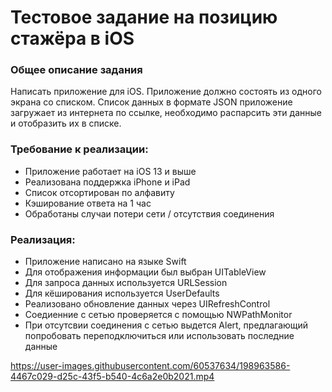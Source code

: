 # Тестовое задание на позицию стажёра в iOS
### Общее описание задания

Написать приложение для iOS. Приложение должно состоять из одного экрана со списком. Список данных в формате JSON приложение загружает из интернета по ссылке, необходимо распарсить эти данные и отобразить их в списке. 

### Требование к реализации:
- Приложение работает на iOS 13 и выше
- Реализована поддержка iPhone и iPad
- Список отсортирован по алфавиту
- Кэширование ответа на 1 час
- Обработаны случаи потери сети / отсутствия соединения

###  Реализация:
 - Приложение написано на языке Swift
 - Для отображения информации был выбран UITableView
 - Для запроса данных используется URLSession
 - Для кёширования используется UserDefaults
 - Реализовано обновление данных через UIRefreshControl
 - Соедиенние с сетью проверяется с помощью NWPathMonitor
 - При отсутсвии соединения с сетью выдется Alert, предлагающий попробовать переподключиться или использовать последние данные 
 

https://user-images.githubusercontent.com/60537634/198963586-4467c029-d25c-43f5-b540-4c6a2e0b2021.mp4

